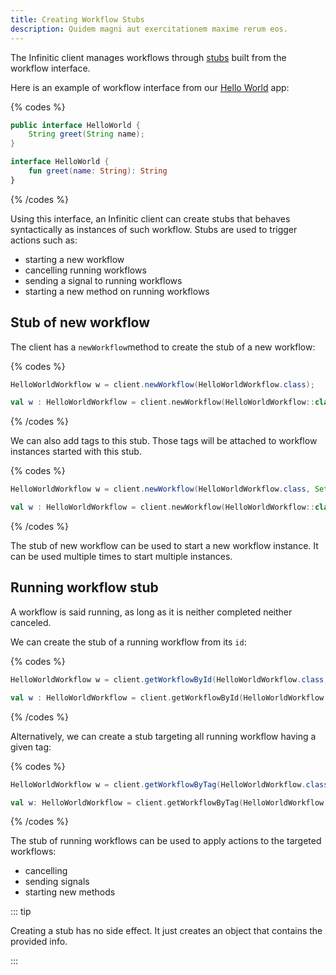 ```yaml
---
title: Creating Workflow Stubs
description: Quidem magni aut exercitationem maxime rerum eos.
---
```


The Infinitic client manages workflows through [stubs](https://en.wikipedia.org/wiki/Method_stub) built from the workflow interface.

Here is an example of workflow interface from our [Hello World](/docs/introduction/hello-world) app:

{% codes %}

```java
public interface HelloWorld {
    String greet(String name);
}
```

```kotlin
interface HelloWorld {
    fun greet(name: String): String
}
```

{% /codes %}

Using this interface, an Infinitic client can create stubs that behaves syntactically as instances of such workflow.
Stubs are used to trigger actions such as:

- starting a new workflow
- cancelling running workflows
- sending a signal to running workflows
- starting a new method on running workflows

## Stub of new workflow

The client has a `newWorkflow`method to create the stub of a new workflow:

{% codes %}

```java
HelloWorldWorkflow w = client.newWorkflow(HelloWorldWorkflow.class);
```

```kotlin
val w : HelloWorldWorkflow = client.newWorkflow(HelloWorldWorkflow::class.java)
```

{% /codes %}

We can also add tags to this stub. Those tags will be attached to workflow instances started with this stub.

{% codes %}

```java
HelloWorldWorkflow w = client.newWorkflow(HelloWorldWorkflow.class, Set.of("foo", "bar"));
```

```kotlin
val w : HelloWorldWorkflow = client.newWorkflow(HelloWorldWorkflow::class.java, tags = setOf("foo", "bar"))
```

{% /codes %}

The stub of new workflow can be used to start a new workflow instance.
It can be used multiple times to start multiple instances.

## Running workflow stub

A workflow is said running, as long as it is neither completed neither canceled.

We can create the stub of a running workflow from its `id`:

{% codes %}

```java
HelloWorldWorkflow w = client.getWorkflowById(HelloWorldWorkflow.class, id);
```

```kotlin
val w : HelloWorldWorkflow = client.getWorkflowById(HelloWorldWorkflow::class.java, id)
```

{% /codes %}

Alternatively, we can create a stub targeting all running workflow having a given tag:

{% codes %}

```java
HelloWorldWorkflow w = client.getWorkflowByTag(HelloWorldWorkflow.class, "foo");
```

```kotlin
val w: HelloWorldWorkflow = client.getWorkflowByTag(HelloWorldWorkflow::class.java, tag = "foo")
```

{% /codes %}

The stub of running workflows can be used to apply actions to the targeted workflows:

- cancelling
- sending signals
- starting new methods

::: tip

Creating a stub has no side effect. It just creates an object that contains the provided info.

:::
